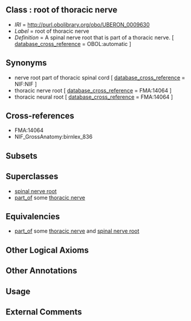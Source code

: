 
## Class : root of thoracic nerve

 * *IRI* = http://purl.obolibrary.org/obo/UBERON_0009630
 * *Label* = root of thoracic nerve
 * *Definition* = A spinal nerve root that is part of a thoracic nerve. [ [database_cross_reference](../../ef/oboInOwl#hasDbXref.md) = OBOL:automatic ]

## Synonyms

 * nerve root part of thoracic spinal cord [ [database_cross_reference](../../ef/oboInOwl#hasDbXref.md) = NIF:NIF ]
 * thoracic nerve root [ [database_cross_reference](../../ef/oboInOwl#hasDbXref.md) = FMA:14064 ]
 * thoracic neural root [ [database_cross_reference](../../ef/oboInOwl#hasDbXref.md) = FMA:14064 ]

## Cross-references

 * FMA:14064
 * NIF_GrossAnatomy:birnlex_836

## Subsets


## Superclasses

 * [spinal nerve root](../../UBERON/23/UBERON_0009623.md)
 * [part_of](../../BFO/50/BFO_0000050.md) some [thoracic nerve](../../UBERON/26/UBERON_0003726.md)

## Equivalencies

 * [part_of](../../BFO/50/BFO_0000050.md) some [thoracic nerve](../../UBERON/26/UBERON_0003726.md) and [spinal nerve root](../../UBERON/23/UBERON_0009623.md)

## Other Logical Axioms


## Other Annotations


## Usage


## External Comments

